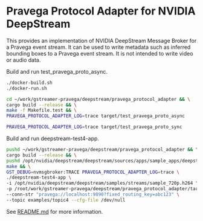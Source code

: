 # Pravega Protocol Adapter for NVIDIA DeepStream

This provides an implementation of NVIDIA DeepStream Message Broker for a Pravega event stream.
It can be used to write metadata such as inferred bounding boxes to a Pravega event stream.
It is not intended to write video or audio data.

Build and run test_pravega_proto_async.

```bash
./docker-build.sh
./docker-run.sh

cd ~/work/gstreamer-pravega/deepstream/pravega_protocol_adapter && \
cargo build --release && \
make -f Makefile.test && \
PRAVEGA_PROTOCOL_ADAPTER_LOG=trace target/test_pravega_proto_async

PRAVEGA_PROTOCOL_ADAPTER_LOG=trace target/test_pravega_proto_sync
```

Build and run deepstream-test4-app.

```bash
pushd ~/work/gstreamer-pravega/deepstream/pravega_protocol_adapter && \
cargo build --release && \
pushd /opt/nvidia/deepstream/deepstream/sources/apps/sample_apps/deepstream-test4 && \
make && \
GST_DEBUG=nvmsgbroker:TRACE PRAVEGA_PROTOCOL_ADAPTER_LOG=trace \
./deepstream-test4-app \
-i /opt/nvidia/deepstream/deepstream/samples/streams/sample_720p.h264 \
-p /root/work/gstreamer-pravega/deepstream/pravega_protocol_adapter/target/release/libnvds_pravega_proto.so \
--conn-str "pravega://localhost:9090?fixed_routing_key=abc123" \
--topic examples/topic4 --cfg-file /dev/null
```

See [README.md](../README.md) for more information.
